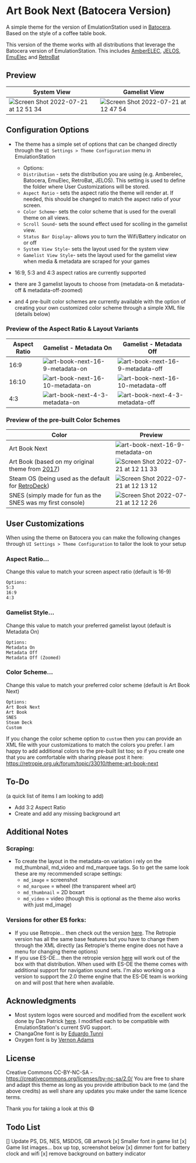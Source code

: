# Art Book Next (Batocera Version)
A simple theme for the version of EmulationStation used in [Batocera](https://retropie.org.uk/).  
Based on the style of a coffee table book.

This version of the theme works with all distributions that leverage the Batocera version of EmulationStation.  This includes [AmberELEC](https://amberelec.org/), [JELOS](https://github.com/JustEnoughLinuxOS/distribution), [EmuElec](https://github.com/EmuELEC/EmuELEC) and [RetroBat](https://www.retrobat.ovh/)

## **Preview**

| System View                                                                                                                                 | Gamelist View                                                                                                                               |
| ------------------------------------------------------------------------------------------------------------------------------------------- | ------------------------------------------------------------------------------------------------------------------------------------------- |
| ![Screen Shot 2022-07-21 at 12 51 34](https://user-images.githubusercontent.com/1454947/180350112-d2d1f712-3fd2-4177-8007-4e60b37118a6.png) | ![Screen Shot 2022-07-21 at 12 47 54](https://user-images.githubusercontent.com/1454947/180350136-649904ec-9563-48e7-9976-3219326e2156.png) |

## **Configuration Options**

- The theme has a simple set of options that can be changed directly through the `UI Settings > Theme Configuration` menu in EmulationStation
   - Options:
   - `Distribution` - sets the distribution you are using (e.g. Amberelec, Batocera, EmuElec, RetroBat, JELOS).  This setting is used to define the folder where User Customizations will be stored.
   - `Aspect Ratio` - sets the aspect ratio the theme will render at. If needed, this should be changed to match the aspect ratio of your screen.
   - `Color Scheme`- sets the color scheme that is used for the overall theme on all views.
   - `Scroll Sound`- sets the sound effect used for scolling in the gamelist view.
   - `Status Bar Display`- allows you to turn the Wifi/Battery indicator on or off
   - `System View Style`- sets the layout used for the system view
   - `Gamelist View Style`- sets the layout used for the gamelist view when media & metadata are scraped for your games
   
- 16:9, 5:3 and 4:3 aspect ratios are currently supported
- there are 3 gamelist layouts to choose from (metadata-on & metadata-off & metadata-off-zoomed)
- and 4 pre-built color schemes are currently available with the option of creating your own customized color scheme through a simple XML file (details below)

### Preview of the Aspect Ratio & Layout Variants

| Aspect Ratio | Gamelist - Metadata On                                                                                                                   | Gamelist - Metadata Off                                                                                                                   |
| ------------ | ---------------------------------------------------------------------------------------------------------------------------------------- | ----------------------------------------------------------------------------------------------------------------------------------------- |
| 16:9         | ![art-book-next-16-9-metadata-on](https://user-images.githubusercontent.com/1454947/175848140-4b202408-52ba-42d8-a8c8-8cfa95d9b8fb.png)  | ![art-book-next-16-9-metadata-off](https://user-images.githubusercontent.com/1454947/175848185-3a630599-e954-4dc7-8e7a-a385c97436fd.png)  |
| 16:10        | ![art-book-next-16-10-metadata-on](https://user-images.githubusercontent.com/1454947/175848326-e77272eb-4370-43a9-ae12-7d7a5a79728c.png) | ![art-book-next-16-10-metadata-off](https://user-images.githubusercontent.com/1454947/175848355-5696ed70-52a3-4bc9-9c81-0fe7e1a1a5d7.png) |
| 4:3          | ![art-book-next-4-3-metadata-on](https://user-images.githubusercontent.com/1454947/175848384-cc4529e1-bded-417b-a823-8894fece0c38.png)   | ![art-book-next-4-3-metadata-off](https://user-images.githubusercontent.com/1454947/175848424-a49ed090-f49f-456b-bb42-8e88229d0309.png)   |

### Preview of the pre-built Color Schemes

| Color                                                                                                       | Preview                                                                                                                                     |
| ----------------------------------------------------------------------------------------------------------- | ------------------------------------------------------------------------------------------------------------------------------------------- |
| Art Book Next                                                                                               | ![art-book-next-16-9-metadata-on](https://user-images.githubusercontent.com/1454947/175848140-4b202408-52ba-42d8-a8c8-8cfa95d9b8fb.png)     |
| Art Book (based on my original theme from [2017](https://retropie.org.uk/forum/topic/11728/theme-art-book)) | ![Screen Shot 2022-07-21 at 12 11 33](https://user-images.githubusercontent.com/1454947/180265407-3ad891fd-2180-4054-8322-891bfdb20ca1.png) |
| Steam OS (being used as the default for [RetroDeck](https://github.com/XargonWan/RetroDECK/))               | ![Screen Shot 2022-07-21 at 12 13 12](https://user-images.githubusercontent.com/1454947/180265431-719688ab-6b6b-4c68-821d-77b7a6da7c1e.png) |
| SNES (simply made for fun as the SNES was my first console)                                                 | ![Screen Shot 2022-07-21 at 12 12 26](https://user-images.githubusercontent.com/1454947/180265452-4a687612-d138-4e15-89bf-dc082f45f155.png) |

## User Customizations
When using the theme on Batocera you can make the following changes through `UI Settings > Theme Configuration` to tailor the look to your setup

### Aspect Ratio... 
Change this value to match your screen aspect ratio (default is 16-9)
```
Options:
5:3
16:9
4:3
```

### Gamelist Style... 
Change this value to match your preferred gamelist layout (default is Metadata On)
```
Options:
Metadata On
Metadata Off
Metadata Off (Zoomed)
```

### Color Scheme...
Change this value to match your preferred color scheme (default is Art Book Next)
```
Options:
Art Book Next
Art Book
SNES
Steam Deck
Custom
```
If you change the color scheme option to `custom` then you can provide an XML file with your customizations to match the colors you prefer.  I am happy to add additional colors to the pre-built list too; so if you create one that you are comfortable with sharing please post it here: https://retropie.org.uk/forum/topic/33010/theme-art-book-next

## **To-Do**
(a quick list of items I am looking to add)
* Add 3:2 Aspect Ratio
* Create and add any missing background art

## **Additional Notes**

### Scraping:
* To create the layout in the metadata-on variation i rely on the md_thumbnail, md_video and md_marquee tags.  So to get the same look these are my recommended scrape settings:
   * `md_image` = screenshot
   * `md_marquee` = wheel (the transparent wheel art)
   * `md_thumbnail` = 2D boxart
   * `md_video` = video (though this is optional as the theme also works with just md_image)

### Versions for other ES forks:
* If you use Retropie... then check out the version [here](https://github.com/anthonycaccese/art-book-next-retropie).  The Retropie version has all the same base features but you have to change them through the XML directly (as Retropie's theme engine does not have a menu for changing theme options)
* If you use ES-DE... then the retropie version [here](https://github.com/anthonycaccese/art-book-next-retropie) will work out of the box with that distribution.  When used with ES-DE the theme comes with additional support for navigation sound sets.  I'm also working on a version to support the 2.0 theme engine that the ES-DE team is working on and will post that here when available.

## **Acknowledgments**
* Most system logos were sourced and modified from the excellent work done by Dan Patrick [here](https://archive.org/details/console-logos-professionally-redrawn-plus-official-versions).  I modified each to be compatible with EmulationStation's current SVG support.
* ChangaOne font is by [Eduardo Tunni](https://www.fontsquirrel.com/fonts/changa)
* Oxygen font is by [Vernon Adams](https://www.fontsquirrel.com/fonts/oxygen)

## **License**
Creative Commons CC-BY-NC-SA - https://creativecommons.org/licenses/by-nc-sa/2.0/
You are free to share and adapt this theme as long as you provide attribution back to me (and the above credits) as well share any updates you make under the same licence terms.

Thank you for taking a look at this 😄


## **Todo List**

[] Update PS, DS, NES, MSDOS, GB artwork
[x] Smaller font in game list
[x] Game list images... box up top, screenshot below
[x] dimmer font for battery clock and wifi
[x] remove background on battery indicator